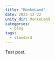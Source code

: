 ```yaml
---
title: "MonkeLand"
date: 2023-12-22
unity_dir: MonkeLand
categories:
  - blog
tags:
  - standard
---
```


Test post.
